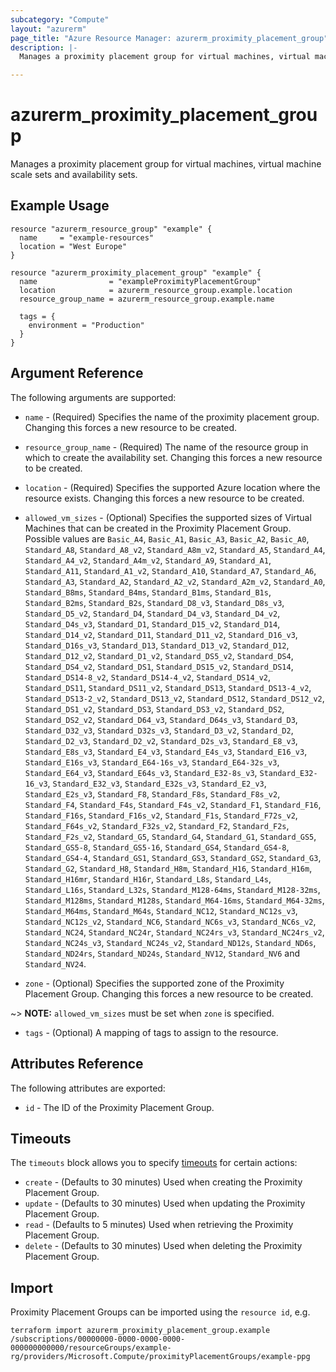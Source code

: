 ```yaml
---
subcategory: "Compute"
layout: "azurerm"
page_title: "Azure Resource Manager: azurerm_proximity_placement_group"
description: |-
  Manages a proximity placement group for virtual machines, virtual machine scale sets and availability sets.

---
```


# azurerm_proximity_placement_group

Manages a proximity placement group for virtual machines, virtual machine scale sets and availability sets.

## Example Usage

```hcl
resource "azurerm_resource_group" "example" {
  name     = "example-resources"
  location = "West Europe"
}

resource "azurerm_proximity_placement_group" "example" {
  name                = "exampleProximityPlacementGroup"
  location            = azurerm_resource_group.example.location
  resource_group_name = azurerm_resource_group.example.name

  tags = {
    environment = "Production"
  }
}
```

## Argument Reference

The following arguments are supported:

* `name` - (Required) Specifies the name of the proximity placement group. Changing this forces a new resource to be created.

* `resource_group_name` - (Required) The name of the resource group in which to create the availability set. Changing this forces a new resource to be created.

* `location` - (Required) Specifies the supported Azure location where the resource exists. Changing this forces a new resource to be created.

* `allowed_vm_sizes` - (Optional) Specifies the supported sizes of Virtual Machines that can be created in the Proximity Placement Group. Possible values are `Basic_A4`, `Basic_A1`, `Basic_A3`, `Basic_A2`, `Basic_A0`, `Standard_A8`, `Standard_A8_v2`, `Standard_A8m_v2`, `Standard_A5`, `Standard_A4`, `Standard_A4_v2`, `Standard_A4m_v2`, `Standard_A9`, `Standard_A1`, `Standard_A11`, `Standard_A1_v2`, `Standard_A10`, `Standard_A7`, `Standard_A6`, `Standard_A3`, `Standard_A2`, `Standard_A2_v2`, `Standard_A2m_v2`, `Standard_A0`, `Standard_B8ms`, `Standard_B4ms`, `Standard_B1ms`, `Standard_B1s`, `Standard_B2ms`, `Standard_B2s`, `Standard_D8_v3`, `Standard_D8s_v3`, `Standard_D5_v2`, `Standard_D4`, `Standard_D4_v3`, `Standard_D4_v2`, `Standard_D4s_v3`, `Standard_D1`, `Standard_D15_v2`, `Standard_D14`, `Standard_D14_v2`, `Standard_D11`, `Standard_D11_v2`, `Standard_D16_v3`, `Standard_D16s_v3`, `Standard_D13`, `Standard_D13_v2`, `Standard_D12`, `Standard_D12_v2`, `Standard_D1_v2`, `Standard_DS5_v2`, `Standard_DS4`, `Standard_DS4_v2`, `Standard_DS1`, `Standard_DS15_v2`, `Standard_DS14`, `Standard_DS14-8_v2`, `Standard_DS14-4_v2`, `Standard_DS14_v2`, `Standard_DS11`, `Standard_DS11_v2`, `Standard_DS13`, `Standard_DS13-4_v2`, `Standard_DS13-2_v2`, `Standard_DS13_v2`, `Standard_DS12`, `Standard_DS12_v2`, `Standard_DS1_v2`, `Standard_DS3`, `Standard_DS3_v2`, `Standard_DS2`, `Standard_DS2_v2`, `Standard_D64_v3`, `Standard_D64s_v3`, `Standard_D3`, `Standard_D32_v3`, `Standard_D32s_v3`, `Standard_D3_v2`, `Standard_D2`, `Standard_D2_v3`, `Standard_D2_v2`, `Standard_D2s_v3`, `Standard_E8_v3`, `Standard_E8s_v3`, `Standard_E4_v3`, `Standard_E4s_v3`, `Standard_E16_v3`, `Standard_E16s_v3`, `Standard_E64-16s_v3`, `Standard_E64-32s_v3`, `Standard_E64_v3`, `Standard_E64s_v3`, `Standard_E32-8s_v3`, `Standard_E32-16_v3`, `Standard_E32_v3`, `Standard_E32s_v3`, `Standard_E2_v3`, `Standard_E2s_v3`, `Standard_F8`, `Standard_F8s`, `Standard_F8s_v2`, `Standard_F4`, `Standard_F4s`, `Standard_F4s_v2`, `Standard_F1`, `Standard_F16`, `Standard_F16s`, `Standard_F16s_v2`, `Standard_F1s`, `Standard_F72s_v2`, `Standard_F64s_v2`, `Standard_F32s_v2`, `Standard_F2`, `Standard_F2s`, `Standard_F2s_v2`, `Standard_G5`, `Standard_G4`, `Standard_G1`, `Standard_GS5`, `Standard_GS5-8`, `Standard_GS5-16`, `Standard_GS4`, `Standard_GS4-8`, `Standard_GS4-4`, `Standard_GS1`, `Standard_GS3`, `Standard_GS2`, `Standard_G3`, `Standard_G2`, `Standard_H8`, `Standard_H8m`, `Standard_H16`, `Standard_H16m`, `Standard_H16mr`, `Standard_H16r`, `Standard_L8s`, `Standard_L4s`, `Standard_L16s`, `Standard_L32s`, `Standard_M128-64ms`, `Standard_M128-32ms`, `Standard_M128ms`, `Standard_M128s`, `Standard_M64-16ms`, `Standard_M64-32ms`, `Standard_M64ms`, `Standard_M64s`, `Standard_NC12`, `Standard_NC12s_v3`, `Standard_NC12s_v2`, `Standard_NC6`, `Standard_NC6s_v3`, `Standard_NC6s_v2`, `Standard_NC24`, `Standard_NC24r`, `Standard_NC24rs_v3`, `Standard_NC24rs_v2`, `Standard_NC24s_v3`, `Standard_NC24s_v2`, `Standard_ND12s`, `Standard_ND6s`, `Standard_ND24rs`, `Standard_ND24s`, `Standard_NV12`, `Standard_NV6` and `Standard_NV24`.

* `zone` - (Optional) Specifies the supported zone of the Proximity Placement Group. Changing this forces a new resource to be created.

~> **NOTE:** `allowed_vm_sizes` must be set when `zone` is specified.

* `tags` - (Optional) A mapping of tags to assign to the resource.

## Attributes Reference

The following attributes are exported:

* `id` - The ID of the Proximity Placement Group.

## Timeouts

The `timeouts` block allows you to specify [timeouts](https://www.terraform.io/language/resources/syntax#operation-timeouts) for certain actions:

* `create` - (Defaults to 30 minutes) Used when creating the Proximity Placement Group.
* `update` - (Defaults to 30 minutes) Used when updating the Proximity Placement Group.
* `read` - (Defaults to 5 minutes) Used when retrieving the Proximity Placement Group.
* `delete` - (Defaults to 30 minutes) Used when deleting the Proximity Placement Group.

## Import

Proximity Placement Groups can be imported using the `resource id`, e.g.

```shell
terraform import azurerm_proximity_placement_group.example /subscriptions/00000000-0000-0000-0000-000000000000/resourceGroups/example-rg/providers/Microsoft.Compute/proximityPlacementGroups/example-ppg
```
